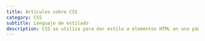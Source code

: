 ```yaml
---
title: Artículos sobre CSS
category: CSS
subtitle: Lenguaje de estilado
description: CSS se utiliza para dar estilo a elementos HTML en una página web, definiendo aspectos como colores, fuentes, márgenes, bordes, tamaño, posicionamiento y otros.
---
```


